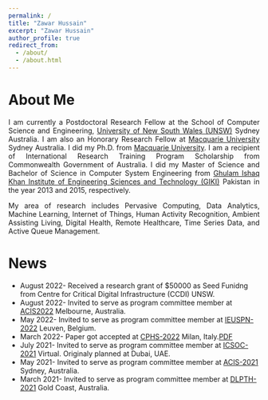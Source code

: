 ```yaml
---
permalink: /
title: "Zawar Hussain"
excerpt: "Zawar Hussain"
author_profile: true
redirect_from: 
  - /about/
  - /about.html
---
```


About Me
======
<meta name="google-site-verification" content="r66YdKi3bZdmAiD1HupC96CrmY4uszTPFAgpRaztrJ8" />
<div style="text-align: justify"> 
<p>
 I am currently a Postdoctoral Research Fellow at the School of Computer Science and Engineering, <a href="https://www.unsw.edu.au">University of New South Wales (UNSW)</a> Sydney Australia. I am also an Honorary Research Fellow at <a href="https://www.mq.edu.au">Macquarie University</a> Sydney Australia. I did my Ph.D. from <a href="https://www.mq.edu.au">Macquarie University</a>. I am a recipient of International Research Training Program Scholarship from Commonwealth Government of Australia. I did my Master of Science and Bachelor of Science in Computer System Engineering from <a href="https://giki.edu.pk">Ghulam Ishaq Khan Institute of Engineering Sciences and Technology (GIKI)</a> Pakistan in the year 2013 and 2015, respectively.</p>


<p>
  My area of research includes Pervasive Computing, Data Analytics, Machine Learning, Internet of Things, Human Activity Recognition, Ambient Assisting Living, Digital Health, Remote Healthcare, Time Series Data, and Active Queue Management.</p></div>


News
======
* August 2022- Received a research grant of $50000 as Seed Funidng from Centre for Critical Digital Infrastructure (CCDI) UNSW.
* August 2022- Invited to serve as program committee member at <a href="http://acis.aaisnet.org/acis2022/">ACIS2022</a> Melbourne, Australia.
* May 2022- Invited to serve as program committee member at <a href="http://cs-conferences.acadiau.ca/euspn-22/">IEUSPN-2022</a> Leuven, Belgium.
* March 2022- Paper got accepted at <a href="https://cphs22.github.io/CPHS22/">CPHS-2022</a> Milan, Italy.<a href="https://ieeexplore.ieee.org/abstract/document/9804515">PDF</a>
* July 2021- Invited to serve as program committee member at <a href="http://icsoc2021.josueonline.com/">ICSOC-2021</a> Virtual. Originaly planned at Dubai, UAE.
* May 2021- Invited to serve as program committee member at <a href="http://acis.aaisnet.org/archive.php">ACIS-2021</a> Sydney, Australia.
* March 2021- Invited to serve as program committee member at <a href="https://sites.google.com/view/dlp-and-thd/home/">DLPTH-2021</a> Gold Coast, Australia.
